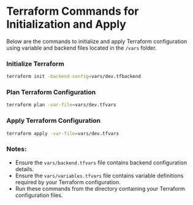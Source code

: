 # Terraform Commands for Initialization and Apply

Below are the commands to initialize and apply Terraform configuration using variable and backend files located in the `/vars` folder.

### Initialize Terraform
```bash
terraform init -backend-config=vars/dev.tfbackend
```

### Plan Terraform Configuration
```bash
terraform plan -var-file=vars/dev.tfvars
```

### Apply Terraform Configuration
```bash
terraform apply -var-file=vars/dev.tfvars
```

### Notes:
- Ensure the `vars/backend.tfvars` file contains backend configuration details.
- Ensure the `vars/variables.tfvars` file contains variable definitions required by your Terraform configuration.
- Run these commands from the directory containing your Terraform configuration files.
